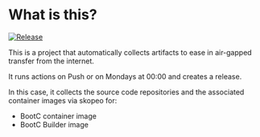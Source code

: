 # What is this?

[![Release](https://github.com/amentumcms/Collector-BootC/actions/workflows/collect.yml/badge.svg?branch=main)](https://github.com/amentumcms/Collector-BootC/actions/workflows/collect.yml)

This is a project that automatically collects artifacts to ease in air-gapped transfer from the internet.

It runs actions on Push or on Mondays at 00:00 and creates a release.

In this case, it collects the source code repositories and the associated container images via skopeo for:

- BootC container image
- BootC Builder image
